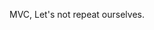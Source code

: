 <!--.slide: data-background="./img/Repetition.jpg"-->
<!--.slide: style="color:black; font-size:3em"-->
MVC, Let's not repeat ourselves.

